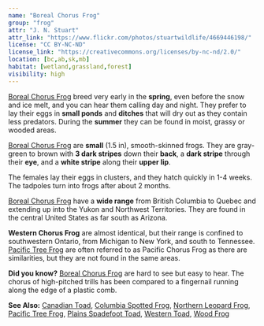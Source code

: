 ```yaml
---
name: "Boreal Chorus Frog"
group: "frog"
attr: "J. N. Stuart"
attr_link: "https://www.flickr.com/photos/stuartwildlife/4669446198/"
license: "CC BY-NC-ND"
license_link: "https://creativecommons.org/licenses/by-nc-nd/2.0/"
location: [bc,ab,sk,mb]
habitat: [wetland,grassland,forest]
visibility: high
---
```

[Boreal Chorus Frog](/herps/borchor/) breed very early in the **spring**, even before the snow and ice melt, and you can hear them calling day and night. They prefer to lay their eggs in **small ponds** and **ditches** that will dry out as they contain less predators. During the **summer** they can be found in moist, grassy or wooded areas.

[Boreal Chorus Frog](/herps/borchor/) are **small** (1.5 in), smooth-skinned frogs. They are gray-green to brown with **3 dark stripes** down their **back**, a **dark stripe** through their **eye**, and a **white stripe** along their **upper lip**.

The females lay their eggs in clusters, and they hatch quickly in 1-4 weeks. The tadpoles turn into frogs after about 2 months.

[Boreal Chorus Frog](/herps/borchor/) have a **wide range** from British Columbia to Quebec and extending up into the Yukon and Northwest Territories. They are found in the central United States as far south as Arizona.

__Western Chorus Frog__ are almost identical, but their range is confined to southwestern Ontario, from Michigan to New York, and south to Tennessee. [Pacific Tree Frog](/herps/pactfrog/) are often referred to as Pacific Chorus Frog as there are similarities, but they are not found in the same areas.

**Did you know?** [Boreal Chorus Frog](/herps/borchor/) are hard to see but easy to hear. The chorus of high-pitched trills has been compared to a fingernail running along the edge of a plastic comb.

<!-- generated, do not edit -->
**See Also:**
[Canadian Toad](/herps/cantoad/),
[Columbia Spotted Frog](/herps/colsfrog/),
[Northern Leopard Frog](/herps/norlfrog/),
[Pacific Tree Frog](/herps/pactfrog/),
[Plains Spadefoot Toad](/herps/plainspade/),
[Western Toad](/herps/westtoad/),
[Wood Frog](/herps/woodfrog/)
